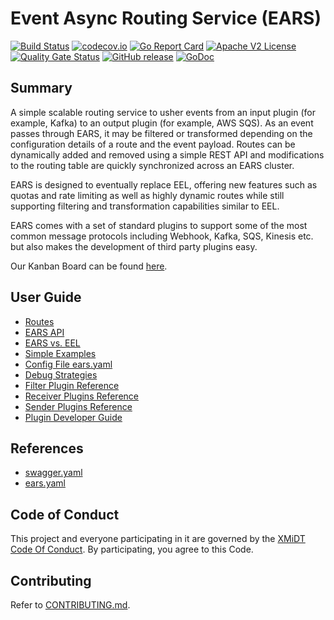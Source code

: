 # Event Async Routing Service (EARS)

[![Build Status](https://github.com/xmidt-org/ears/workflows/CI/badge.svg)](https://github.com/xmidt-org/ears/actions)
[![codecov.io](http://codecov.io/github/xmidt-org/ears/coverage.svg?branch=main)](http://codecov.io/github/xmidt-org/ears?branch=main)
[![Go Report Card](https://goreportcard.com/badge/github.com/xmidt-org/ears)](https://goreportcard.com/report/github.com/xmidt-org/ears)
[![Apache V2 License](http://img.shields.io/badge/license-Apache%20V2-blue.svg)](https://github.com/xmidt-org/ears/blob/main/LICENSE)
[![Quality Gate Status](https://sonarcloud.io/api/project_badges/measure?project=xmidt-org_ears&metric=alert_status)](https://sonarcloud.io/dashboard?id=xmidt-org_ears)
[![GitHub release](https://img.shields.io/github/release/xmidt-org/ears.svg)](CHANGELOG.md)
[![GoDoc](https://godoc.org/github.com/xmidt-org/ears?status.svg)](https://godoc.org/github.com/xmidt-org/ears)

## Summary

A simple scalable routing service to usher events from an input plugin (for example, Kafka) to an output plugin (for example, AWS SQS).
As an event passes through EARS, it may be filtered or transformed depending on the configuration details of a route and the 
event payload. Routes can be dynamically added and removed using a simple REST API and modifications to the routing table are 
quickly synchronized across an EARS cluster.

EARS is designed to eventually replace EEL, offering new features such as quotas and rate limiting as well as highly
dynamic routes while still supporting filtering and transformation capabilities similar to EEL. 

EARS comes with a set of standard plugins to support some of the most common message protocols including Webhook, Kafka, SQS, 
Kinesis etc. but also makes the development of third party plugins easy.  

Our Kanban Board can be found [here](https://github.com/orgs/xmidt-org/projects/3).

## User Guide

* [Routes](docs/userguide/routes.md)
* [EARS API](docs/userguide/api.md)
* [EARS vs. EEL](docs/userguide/eel.md)
* [Simple Examples](docs/userguide/examples.md)
* [Config File ears.yaml](docs/userguide/config.md)
* [Debug Strategies](docs/userguide/debug.md)
* [Filter Plugin Reference](docs/userguide/filters.md)
* [Receiver Plugins Reference](docs/userguide/receivers.md)
* [Sender Plugins Reference](docs/userguide/senders.md)
* [Plugin Developer Guide](docs/userguide/plugindev.md)

## References

* [swagger.yaml](internal/pkg/app/swagger.yaml)
* [ears.yaml](docs/userguide/config.md)

## Code of Conduct

This project and everyone participating in it are governed by the [XMiDT Code Of Conduct](https://xmidt.io/code_of_conduct/). 
By participating, you agree to this Code.

## Contributing

Refer to [CONTRIBUTING.md](CONTRIBUTING.md).
